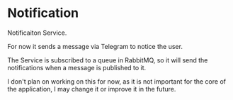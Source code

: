 # Notification

Notificaiton Service.

For now it sends a message via Telegram to notice the user.

The Service is subscribed to a queue in RabbitMQ, so it will send the notifications when a message is published to it.

I don't plan on working on this for now, as it is not important for the core of the application, I may change it or improve it in the future.